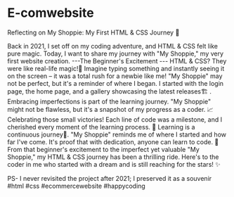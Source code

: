 # E-comwebsite
Reflecting on My Shoppie: My First HTML & CSS Journey 🌟

Back in 2021, I set off on my coding adventure, and HTML & CSS felt like pure magic. Today, I want to share my journey with "My Shoppie," my very first website creation.
---The Beginner's Excitement ---
HTML & CSS? They were like real-life magic!🌈 Imagine typing something and instantly seeing it on the screen – it was a total rush for a newbie like me! 
"My Shoppie" may not be perfect, but it's a reminder of where I began. I started with the login page, the home page, and a gallery showcasing the latest releases🏗 .
Embracing imperfections is part of the learning journey. "My Shoppie" might not be flawless, but it's a snapshot of my progress as a coder. 📈
Celebrating those small victories! Each line of code was a milestone, and I cherished every moment of the learning process. 🎉
Learning is a continuous journey🌱. "My Shoppie" reminds me of where I started and how far I've come. It's proof that with dedication, anyone can learn to code. 💪
From that beginner's excitement to the imperfect yet valuable "My Shoppie," my HTML & CSS journey has been a thrilling ride. Here's to the coder in me who started with a dream and is still reaching for the stars! ✨

PS- I never revisited the project after 2021; I preserved it as a souvenir
#html #css #ecommercewebsite #happycoding
